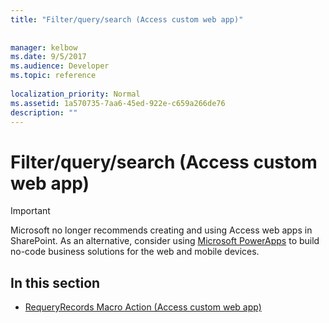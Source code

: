 ```yaml
---
title: "Filter/query/search (Access custom web app)"
 
 
manager: kelbow
ms.date: 9/5/2017
ms.audience: Developer
ms.topic: reference
  
localization_priority: Normal
ms.assetid: 1a570735-7aa6-45ed-922e-c659a266de76
description: ""
---
```


# Filter/query/search (Access custom web app)

> [!IMPORTANT]
> Microsoft no longer recommends creating and using Access web apps in SharePoint. As an alternative, consider using [Microsoft PowerApps](https://powerapps.microsoft.com/en-us/) to build no-code business solutions for the web and mobile devices. 
  
## In this section

- [RequeryRecords Macro Action (Access custom web app)](requeryrecords-macro-action-access-custom-web-app.md)
    


